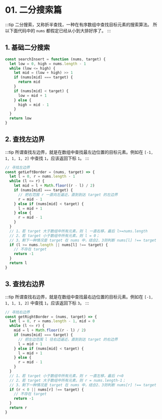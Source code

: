 # 01. 二分搜索篇

:::tip
二分搜索，又称折半查找，一种在有序数组中查找目标元素的搜索算法。
所以下面代码中的 `nums` 都假定已经从小到大排好序了。
:::

## 1. 基础二分搜索

```js
const searchInsert = function (nums, target) {
  let low = 0, high = nums.length - 1
  while (low <= high) {
    let mid = (low + high) >> 1
    if (nums[mid] === target) {
      return mid
    }
    if (nums[mid] < target) {
      low = mid + 1
    } else {
      high = mid - 1
    }
  }
  return low
}
```


## 2. 查找左边界

:::tip
所谓查找左边界，就是在数组中查找最左边位置的目标元素。例如在 `[-1, 1, 1, 1, 2]` 中查找 `1`，应该返回下标 `1`。
:::

```js
// 寻找左边界
const getLeftBorder = (nums, target) => {
  let l = 0, r = nums.length - 1
  while (l <= r) {
    let mid = l + Math.floor((r - l) / 2)
    if (nums[mid] === target) {
      // 把右范围 r 一直向左逼近，直到到达 target 的左边界
      r = mid - 1
    } else if (nums[mid] < target) {
      l = mid + 1
    } else {
      r = mid - 1
    }
  }
  // 1、若 target 大于数组中所有元素，则 l 一直右移，最后 l>=nums.length
  // 2、若 target 小于数组中所有元素，则 l = 0；
  // 3、剩下一种情况是 target 在 nums 中，结合2、3则判断 nums[l] !== target
  if (l >= nums.length || nums[l] !== target) {
    // 不存在 target
    return -1
  }
  return l
}
```

## 3. 查找右边界

:::tip
所谓查找右边界，就是在数组中查找最右边位置的目标元素。例如在 `[-1, 1, 1, 1, 2]` 中查找 `1`，应该返回下标 `3`。
:::

```js
// 寻找右边界
const getRightBorder = (nums, target) => {
  let l = 0, r = nums.length - 1, mid = 0
  while (l <= r) {
    mid = l + Math.floor((r - l) / 2)
    if (nums[mid] === target) {
      // 把左边范围 l 往右边逼近，直到到达 target 的右边界
      l = mid + 1
    } else if (nums[mid] < target) {
      l = mid + 1
    } else {
      r = mid - 1
    }
  }
  // 1、若 target 小于数组中所有元素，则 r 一直左移，最后 r<0
  // 2、若 target 大于数组中所有元素，则 r = nums.length-1；
  // 3、剩下一种情况是 target 在 nums 中，结合2、3则判断 nums[r] !== target
  if (r < 0 || nums[r] !== target) {
    // 不存在 target
    return -1
  }
  return r
}
```